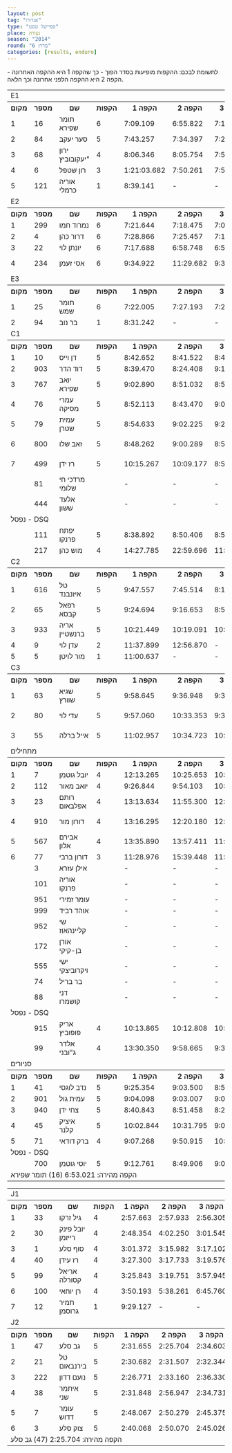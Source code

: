 ```yaml
---
layout: post
tag: "אנדורו"
type: "ספיישל טסט"
place: נעורה
season: "2014"
round: "מרוץ 6"
categories: [results, enduro]
---
```


<p class="message">לתשומת לבכם: ההקפות מופיעות בסדר הפוך - כך שהקפה 1 היא ההקפה האחרונה - הקפה 2 היא ההקפה הלפני אחרונה וכך הלאה.</p>

<table class="line_color big_table">
<tr>
    <td colspan="99" class="title_font">E1</td>
</tr>
<tr class="rnkh_bkcolor">
    <th class="rnkh_font">מקום</th>
    <th class="rnkh_font">מספר</th>
    <th class="rnkh_font">שם</th>
    <th class="rnkh_font">הקפות</th>
    <th class="rnkh_font">הקפה 1</th>
    <th class="rnkh_font">הקפה 2</th>
    <th class="rnkh_font">הקפה 3</th>
    <th class="rnkh_font">הקפה 4</th>
    <th class="rnkh_font">הקפה 5</th>
    <th class="rnkh_font">הקפה 6</th>
    <th class="rnkh_font">זמן כולל</th>
    <th class="rnkh_font">פער</th>
    <th class="rnkh_font">עונשין-זמן</th>
</tr>
<tr class="rnk_bkcolor">
    <td class="rnk_font">1</td>
    <td class="rnk_font">16</td>
    <td class="rnk_font">תומר שפירא</td>
    <td class="rnk_font">6</td>
    <td class="rnk_font">7:09.109</td>
    <td class="rnk_font">6:55.822</td>
    <td class="rnk_font">7:18.146</td>
    <td class="rnk_font">6:53.021</td>
    <td class="rnk_font">6:57.501</td>
    <td class="rnk_font">7:16.542</td>
    <td class="rnk_font">42:30.141</td>
    <td class="rnk_font">-</td>
    <td class="rnk_font">-</td>
</tr>
<tr class="rnk_bkcolor">
    <td class="rnk_font">2</td>
    <td class="rnk_font">84</td>
    <td class="rnk_font">סער יעקב</td>
    <td class="rnk_font">5</td>
    <td class="rnk_font">7:43.257</td>
    <td class="rnk_font">7:34.397</td>
    <td class="rnk_font">7:29.995</td>
    <td class="rnk_font">7:31.938</td>
    <td class="rnk_font">7:58.791</td>
    <td class="rnk_font">-</td>
    <td class="rnk_font">38:18.378</td>
    <td class="rnk_font">1 הקפה</td>
    <td class="rnk_font">-</td>
</tr>
<tr class="rnk_bkcolor">
    <td class="rnk_font">3</td>
    <td class="rnk_font">68</td>
    <td class="rnk_font">ירון יעקובוביץ"</td>
    <td class="rnk_font">4</td>
    <td class="rnk_font">8:06.346</td>
    <td class="rnk_font">8:05.754</td>
    <td class="rnk_font">7:58.693</td>
    <td class="rnk_font">8:23.549</td>
    <td class="rnk_font">-</td>
    <td class="rnk_font">-</td>
    <td class="rnk_font">32:34.342</td>
    <td class="rnk_font">2 הקפות</td>
    <td class="rnk_font">-</td>
</tr>
<tr class="rnk_bkcolor">
    <td class="rnk_font">4</td>
    <td class="rnk_font">6</td>
    <td class="rnk_font">רון שטפל</td>
    <td class="rnk_font">3</td>
    <td class="rnk_font">1:21:03.682</td>
    <td class="rnk_font">7:50.261</td>
    <td class="rnk_font">7:55.535</td>
    <td class="rnk_font">-</td>
    <td class="rnk_font">-</td>
    <td class="rnk_font">-</td>
    <td class="rnk_font">1:36:49.478</td>
    <td class="rnk_font">3 הקפות</td>
    <td class="rnk_font">-</td>
</tr>
<tr class="rnk_bkcolor">
    <td class="rnk_font">5</td>
    <td class="rnk_font">121</td>
    <td class="rnk_font">אוריה כרמלי</td>
    <td class="rnk_font">1</td>
    <td class="rnk_font">8:39.141</td>
    <td class="rnk_font">-</td>
    <td class="rnk_font">-</td>
    <td class="rnk_font">-</td>
    <td class="rnk_font">-</td>
    <td class="rnk_font">-</td>
    <td class="rnk_font">08:39.141</td>
    <td class="rnk_font">5 הקפות</td>
    <td class="rnk_font">-</td>
</tr>
<tr>
    <td colspan="99" class="title_font">E2</td>
</tr>
<tr class="rnkh_bkcolor">
    <th class="rnkh_font">מקום</th>
    <th class="rnkh_font">מספר</th>
    <th class="rnkh_font">שם</th>
    <th class="rnkh_font">הקפות</th>
    <th class="rnkh_font">הקפה 1</th>
    <th class="rnkh_font">הקפה 2</th>
    <th class="rnkh_font">הקפה 3</th>
    <th class="rnkh_font">הקפה 4</th>
    <th class="rnkh_font">הקפה 5</th>
    <th class="rnkh_font">הקפה 6</th>
    <th class="rnkh_font">זמן כולל</th>
    <th class="rnkh_font">פער</th>
    <th class="rnkh_font">עונשין-זמן</th>
</tr>
<tr class="rnk_bkcolor">
    <td class="rnk_font">1</td>
    <td class="rnk_font">299</td>
    <td class="rnk_font">נמרוד חמו</td>
    <td class="rnk_font">6</td>
    <td class="rnk_font">7:21.644</td>
    <td class="rnk_font">7:18.475</td>
    <td class="rnk_font">7:02.237</td>
    <td class="rnk_font">7:03.181</td>
    <td class="rnk_font">7:17.132</td>
    <td class="rnk_font">7:30.865</td>
    <td class="rnk_font">43:33.534</td>
    <td class="rnk_font">-</td>
    <td class="rnk_font">-</td>
</tr>
<tr class="rnk_bkcolor">
    <td class="rnk_font">2</td>
    <td class="rnk_font">4</td>
    <td class="rnk_font">דרור כהן</td>
    <td class="rnk_font">6</td>
    <td class="rnk_font">7:28.866</td>
    <td class="rnk_font">7:25.457</td>
    <td class="rnk_font">7:18.688</td>
    <td class="rnk_font">7:22.270</td>
    <td class="rnk_font">7:25.296</td>
    <td class="rnk_font">7:51.909</td>
    <td class="rnk_font">44:52.486</td>
    <td class="rnk_font">1:18.952</td>
    <td class="rnk_font">-</td>
</tr>
<tr class="rnk_bkcolor">
    <td class="rnk_font">3</td>
    <td class="rnk_font">22</td>
    <td class="rnk_font">יונתן לוי</td>
    <td class="rnk_font">6</td>
    <td class="rnk_font">7:17.688</td>
    <td class="rnk_font">6:58.748</td>
    <td class="rnk_font">6:54.086</td>
    <td class="rnk_font">7:00.588</td>
    <td class="rnk_font">6:55.842</td>
    <td class="rnk_font">7:07.245</td>
    <td class="rnk_font penalty">P 51:14.197</td>
    <td class="rnk_font">7:40.663</td>
    <td class="rnk_font">9:00.000</td>
</tr>
<tr class="rnk_bkcolor">
    <td class="rnk_font">4</td>
    <td class="rnk_font">234</td>
    <td class="rnk_font">אסי זעמן</td>
    <td class="rnk_font">6</td>
    <td class="rnk_font">9:34.922</td>
    <td class="rnk_font">11:29.682</td>
    <td class="rnk_font">9:34.987</td>
    <td class="rnk_font">9:58.329</td>
    <td class="rnk_font">9:33.992</td>
    <td class="rnk_font">9:48.819</td>
    <td class="rnk_font penalty">P 1:06:00.731</td>
    <td class="rnk_font">22:27.197</td>
    <td class="rnk_font">6:00.000</td>
</tr>
<tr>
    <td colspan="99" class="title_font">E3</td>
</tr>
<tr class="rnkh_bkcolor">
    <th class="rnkh_font">מקום</th>
    <th class="rnkh_font">מספר</th>
    <th class="rnkh_font">שם</th>
    <th class="rnkh_font">הקפות</th>
    <th class="rnkh_font">הקפה 1</th>
    <th class="rnkh_font">הקפה 2</th>
    <th class="rnkh_font">הקפה 3</th>
    <th class="rnkh_font">הקפה 4</th>
    <th class="rnkh_font">הקפה 5</th>
    <th class="rnkh_font">הקפה 6</th>
    <th class="rnkh_font">זמן כולל</th>
    <th class="rnkh_font">פער</th>
    <th class="rnkh_font">עונשין-זמן</th>
</tr>
<tr class="rnk_bkcolor">
    <td class="rnk_font">1</td>
    <td class="rnk_font">25</td>
    <td class="rnk_font">תומר שמש</td>
    <td class="rnk_font">6</td>
    <td class="rnk_font">7:22.005</td>
    <td class="rnk_font">7:27.193</td>
    <td class="rnk_font">7:20.134</td>
    <td class="rnk_font">7:16.722</td>
    <td class="rnk_font">7:39.552</td>
    <td class="rnk_font">7:40.859</td>
    <td class="rnk_font">44:46.465</td>
    <td class="rnk_font">-</td>
    <td class="rnk_font">-</td>
</tr>
<tr class="rnk_bkcolor">
    <td class="rnk_font">2</td>
    <td class="rnk_font">94</td>
    <td class="rnk_font">בר נוב</td>
    <td class="rnk_font">1</td>
    <td class="rnk_font">8:31.242</td>
    <td class="rnk_font">-</td>
    <td class="rnk_font">-</td>
    <td class="rnk_font">-</td>
    <td class="rnk_font">-</td>
    <td class="rnk_font">-</td>
    <td class="rnk_font">08:31.242</td>
    <td class="rnk_font">5 הקפות</td>
    <td class="rnk_font">-</td>
</tr>
<tr>
    <td colspan="99" class="title_font">C1</td>
</tr>
<tr class="rnkh_bkcolor">
    <th class="rnkh_font">מקום</th>
    <th class="rnkh_font">מספר</th>
    <th class="rnkh_font">שם</th>
    <th class="rnkh_font">הקפות</th>
    <th class="rnkh_font">הקפה 1</th>
    <th class="rnkh_font">הקפה 2</th>
    <th class="rnkh_font">הקפה 3</th>
    <th class="rnkh_font">הקפה 4</th>
    <th class="rnkh_font">הקפה 5</th>
    <th class="rnkh_font">הקפה 6</th>
    <th class="rnkh_font">זמן כולל</th>
    <th class="rnkh_font">פער</th>
    <th class="rnkh_font">עונשין-זמן</th>
</tr>
<tr class="rnk_bkcolor">
    <td class="rnk_font">1</td>
    <td class="rnk_font">10</td>
    <td class="rnk_font">דן וייס</td>
    <td class="rnk_font">5</td>
    <td class="rnk_font">8:42.652</td>
    <td class="rnk_font">8:41.522</td>
    <td class="rnk_font">8:47.596</td>
    <td class="rnk_font">8:24.301</td>
    <td class="rnk_font">8:45.283</td>
    <td class="rnk_font">-</td>
    <td class="rnk_font penalty">P 54:21.354</td>
    <td class="rnk_font">-</td>
    <td class="rnk_font">11:00.000</td>
</tr>
<tr class="rnk_bkcolor">
    <td class="rnk_font">2</td>
    <td class="rnk_font">903</td>
    <td class="rnk_font">דוד הדר</td>
    <td class="rnk_font">5</td>
    <td class="rnk_font">8:39.470</td>
    <td class="rnk_font">8:24.408</td>
    <td class="rnk_font">9:12.506</td>
    <td class="rnk_font">9:09.342</td>
    <td class="rnk_font">8:58.275</td>
    <td class="rnk_font">-</td>
    <td class="rnk_font penalty">P 58:24.001</td>
    <td class="rnk_font">4:02.647</td>
    <td class="rnk_font">14:00.000</td>
</tr>
<tr class="rnk_bkcolor">
    <td class="rnk_font">3</td>
    <td class="rnk_font">767</td>
    <td class="rnk_font">יואב שפירא</td>
    <td class="rnk_font">5</td>
    <td class="rnk_font">9:02.890</td>
    <td class="rnk_font">8:51.032</td>
    <td class="rnk_font">8:58.107</td>
    <td class="rnk_font">9:47.180</td>
    <td class="rnk_font">9:13.100</td>
    <td class="rnk_font">-</td>
    <td class="rnk_font penalty">P 59:52.309</td>
    <td class="rnk_font">5:30.955</td>
    <td class="rnk_font">14:00.000</td>
</tr>
<tr class="rnk_bkcolor">
    <td class="rnk_font">4</td>
    <td class="rnk_font">76</td>
    <td class="rnk_font">עמרי מסיקה</td>
    <td class="rnk_font">5</td>
    <td class="rnk_font">8:52.113</td>
    <td class="rnk_font">8:43.470</td>
    <td class="rnk_font">9:01.048</td>
    <td class="rnk_font">8:50.807</td>
    <td class="rnk_font">9:58.500</td>
    <td class="rnk_font">-</td>
    <td class="rnk_font penalty">P 1:01:25.938</td>
    <td class="rnk_font">7:04.584</td>
    <td class="rnk_font">16:00.000</td>
</tr>
<tr class="rnk_bkcolor">
    <td class="rnk_font">5</td>
    <td class="rnk_font">79</td>
    <td class="rnk_font">עמית שטרן</td>
    <td class="rnk_font">5</td>
    <td class="rnk_font">8:54.633</td>
    <td class="rnk_font">9:02.225</td>
    <td class="rnk_font">9:25.200</td>
    <td class="rnk_font">9:09.469</td>
    <td class="rnk_font">9:13.640</td>
    <td class="rnk_font">-</td>
    <td class="rnk_font penalty">P 1:01:45.167</td>
    <td class="rnk_font">7:23.813</td>
    <td class="rnk_font">16:00.000</td>
</tr>
<tr class="rnk_bkcolor">
    <td class="rnk_font">6</td>
    <td class="rnk_font">800</td>
    <td class="rnk_font">זאב שלו</td>
    <td class="rnk_font">5</td>
    <td class="rnk_font">8:48.262</td>
    <td class="rnk_font">9:00.289</td>
    <td class="rnk_font">8:55.619</td>
    <td class="rnk_font">9:09.726</td>
    <td class="rnk_font">9:33.845</td>
    <td class="rnk_font">-</td>
    <td class="rnk_font penalty">P 1:31:27.741</td>
    <td class="rnk_font">37:06.387</td>
    <td class="rnk_font">46:00.000</td>
</tr>
<tr class="rnk_bkcolor">
    <td class="rnk_font">7</td>
    <td class="rnk_font">499</td>
    <td class="rnk_font">רז ידן</td>
    <td class="rnk_font">5</td>
    <td class="rnk_font">10:15.267</td>
    <td class="rnk_font">10:09.177</td>
    <td class="rnk_font">8:59.929</td>
    <td class="rnk_font">8:22.800</td>
    <td class="rnk_font">8:23.596</td>
    <td class="rnk_font">-</td>
    <td class="rnk_font penalty">P 1:33:10.769</td>
    <td class="rnk_font">38:49.415</td>
    <td class="rnk_font">47:00.000</td>
</tr>
<tr class="rnk_bkcolor">
    <td class="rnk_font"></td>
    <td class="rnk_font">81</td>
    <td class="rnk_font">מרדכי חי שלומי</td>
    <td class="rnk_font"></td>
    <td class="rnk_font">-</td>
    <td class="rnk_font">-</td>
    <td class="rnk_font">-</td>
    <td class="rnk_font">-</td>
    <td class="rnk_font">-</td>
    <td class="rnk_font">-</td>
    <td class="rnk_font">-</td>
    <td class="rnk_font">5 הקפות</td>
    <td class="rnk_font">-</td>
</tr>
<tr class="rnk_bkcolor">
    <td class="rnk_font"></td>
    <td class="rnk_font">444</td>
    <td class="rnk_font">אלעד ששון</td>
    <td class="rnk_font"></td>
    <td class="rnk_font">-</td>
    <td class="rnk_font">-</td>
    <td class="rnk_font">-</td>
    <td class="rnk_font">-</td>
    <td class="rnk_font">-</td>
    <td class="rnk_font">-</td>
    <td class="rnk_font">-</td>
    <td class="rnk_font">-</td>
    <td class="rnk_font">-</td>
</tr>
<tr>
    <td colspan="99" class="subtitle_font">נפסל - DSQ</td>
</tr>
<tr class="rnk_bkcolor">
    <td class="rnk_font"></td>
    <td class="rnk_font">111</td>
    <td class="rnk_font">יפתח פרנקו</td>
    <td class="rnk_font">5</td>
    <td class="rnk_font">8:38.892</td>
    <td class="rnk_font">8:50.406</td>
    <td class="rnk_font">8:52.910</td>
    <td class="rnk_font">9:05.002</td>
    <td class="rnk_font">10:57.022</td>
    <td class="rnk_font">-</td>
    <td class="rnk_font">46:24.232</td>
    <td class="rnk_font">-</td>
    <td class="rnk_font">-</td>
</tr>
<tr class="rnk_bkcolor">
    <td class="rnk_font"></td>
    <td class="rnk_font">217</td>
    <td class="rnk_font">מוש כהן</td>
    <td class="rnk_font">4</td>
    <td class="rnk_font">14:27.785</td>
    <td class="rnk_font">22:59.696</td>
    <td class="rnk_font">11:55.639</td>
    <td class="rnk_font">9:15.384</td>
    <td class="rnk_font">-</td>
    <td class="rnk_font">-</td>
    <td class="rnk_font">58:38.504</td>
    <td class="rnk_font">1 הקפה</td>
    <td class="rnk_font">-</td>
</tr>
<tr>
    <td colspan="99" class="title_font">C2</td>
</tr>
<tr class="rnkh_bkcolor">
    <th class="rnkh_font">מקום</th>
    <th class="rnkh_font">מספר</th>
    <th class="rnkh_font">שם</th>
    <th class="rnkh_font">הקפות</th>
    <th class="rnkh_font">הקפה 1</th>
    <th class="rnkh_font">הקפה 2</th>
    <th class="rnkh_font">הקפה 3</th>
    <th class="rnkh_font">הקפה 4</th>
    <th class="rnkh_font">הקפה 5</th>
    <th class="rnkh_font">הקפה 6</th>
    <th class="rnkh_font">זמן כולל</th>
    <th class="rnkh_font">פער</th>
    <th class="rnkh_font">עונשין-זמן</th>
</tr>
<tr class="rnk_bkcolor">
    <td class="rnk_font">1</td>
    <td class="rnk_font">616</td>
    <td class="rnk_font">טל איזנבנד</td>
    <td class="rnk_font">5</td>
    <td class="rnk_font">9:47.557</td>
    <td class="rnk_font">7:45.514</td>
    <td class="rnk_font">8:11.835</td>
    <td class="rnk_font">8:31.957</td>
    <td class="rnk_font">8:39.019</td>
    <td class="rnk_font">-</td>
    <td class="rnk_font">42:55.882</td>
    <td class="rnk_font">-</td>
    <td class="rnk_font">-</td>
</tr>
<tr class="rnk_bkcolor">
    <td class="rnk_font">2</td>
    <td class="rnk_font">65</td>
    <td class="rnk_font">רפאל קבסא</td>
    <td class="rnk_font">5</td>
    <td class="rnk_font">9:24.694</td>
    <td class="rnk_font">9:16.653</td>
    <td class="rnk_font">8:56.830</td>
    <td class="rnk_font">8:36.457</td>
    <td class="rnk_font">8:55.766</td>
    <td class="rnk_font">-</td>
    <td class="rnk_font penalty">P 49:10.400</td>
    <td class="rnk_font">6:14.518</td>
    <td class="rnk_font">4:00.000</td>
</tr>
<tr class="rnk_bkcolor">
    <td class="rnk_font">3</td>
    <td class="rnk_font">933</td>
    <td class="rnk_font">אריה ברנשטיין</td>
    <td class="rnk_font">5</td>
    <td class="rnk_font">10:21.449</td>
    <td class="rnk_font">10:19.091</td>
    <td class="rnk_font">10:09.985</td>
    <td class="rnk_font">9:49.964</td>
    <td class="rnk_font">10:14.542</td>
    <td class="rnk_font">-</td>
    <td class="rnk_font penalty">P 2:25:55.031</td>
    <td class="rnk_font">1:42:59.149</td>
    <td class="rnk_font">1:35:00.000</td>
</tr>
<tr class="rnk_bkcolor">
    <td class="rnk_font">4</td>
    <td class="rnk_font">9</td>
    <td class="rnk_font">עדן לוי</td>
    <td class="rnk_font">2</td>
    <td class="rnk_font">11:37.899</td>
    <td class="rnk_font">12:56.870</td>
    <td class="rnk_font">-</td>
    <td class="rnk_font">-</td>
    <td class="rnk_font">-</td>
    <td class="rnk_font">-</td>
    <td class="rnk_font">24:34.769</td>
    <td class="rnk_font">3 הקפות</td>
    <td class="rnk_font">-</td>
</tr>
<tr class="rnk_bkcolor">
    <td class="rnk_font">5</td>
    <td class="rnk_font">5</td>
    <td class="rnk_font">מור לויטן</td>
    <td class="rnk_font">1</td>
    <td class="rnk_font">11:00.637</td>
    <td class="rnk_font">-</td>
    <td class="rnk_font">-</td>
    <td class="rnk_font">-</td>
    <td class="rnk_font">-</td>
    <td class="rnk_font">-</td>
    <td class="rnk_font">11:00.637</td>
    <td class="rnk_font">4 הקפות</td>
    <td class="rnk_font">-</td>
</tr>
<tr>
    <td colspan="99" class="title_font">C3</td>
</tr>
<tr class="rnkh_bkcolor">
    <th class="rnkh_font">מקום</th>
    <th class="rnkh_font">מספר</th>
    <th class="rnkh_font">שם</th>
    <th class="rnkh_font">הקפות</th>
    <th class="rnkh_font">הקפה 1</th>
    <th class="rnkh_font">הקפה 2</th>
    <th class="rnkh_font">הקפה 3</th>
    <th class="rnkh_font">הקפה 4</th>
    <th class="rnkh_font">הקפה 5</th>
    <th class="rnkh_font">הקפה 6</th>
    <th class="rnkh_font">זמן כולל</th>
    <th class="rnkh_font">פער</th>
    <th class="rnkh_font">עונשין-זמן</th>
</tr>
<tr class="rnk_bkcolor">
    <td class="rnk_font">1</td>
    <td class="rnk_font">63</td>
    <td class="rnk_font">שגיא שוורץ</td>
    <td class="rnk_font">5</td>
    <td class="rnk_font">9:58.645</td>
    <td class="rnk_font">9:36.948</td>
    <td class="rnk_font">9:37.168</td>
    <td class="rnk_font">9:43.576</td>
    <td class="rnk_font">9:50.256</td>
    <td class="rnk_font">-</td>
    <td class="rnk_font penalty">P 1:06:46.593</td>
    <td class="rnk_font">-</td>
    <td class="rnk_font">18:00.000</td>
</tr>
<tr class="rnk_bkcolor">
    <td class="rnk_font">2</td>
    <td class="rnk_font">80</td>
    <td class="rnk_font">עדי לוי</td>
    <td class="rnk_font">5</td>
    <td class="rnk_font">9:57.060</td>
    <td class="rnk_font">10:33.353</td>
    <td class="rnk_font">9:33.527</td>
    <td class="rnk_font">9:38.842</td>
    <td class="rnk_font">9:57.779</td>
    <td class="rnk_font">-</td>
    <td class="rnk_font penalty">P 1:19:40.561</td>
    <td class="rnk_font">12:53.968</td>
    <td class="rnk_font">30:00.000</td>
</tr>
<tr class="rnk_bkcolor">
    <td class="rnk_font">3</td>
    <td class="rnk_font">55</td>
    <td class="rnk_font">אייל ברלה</td>
    <td class="rnk_font">5</td>
    <td class="rnk_font">11:02.957</td>
    <td class="rnk_font">10:34.723</td>
    <td class="rnk_font">10:15.438</td>
    <td class="rnk_font">10:25.841</td>
    <td class="rnk_font">11:14.648</td>
    <td class="rnk_font">-</td>
    <td class="rnk_font penalty">P 1:38:33.607</td>
    <td class="rnk_font">31:47.014</td>
    <td class="rnk_font">45:00.000</td>
</tr>
<tr>
    <td colspan="99" class="title_font">מתחילים</td>
</tr>
<tr class="rnkh_bkcolor">
    <th class="rnkh_font">מקום</th>
    <th class="rnkh_font">מספר</th>
    <th class="rnkh_font">שם</th>
    <th class="rnkh_font">הקפות</th>
    <th class="rnkh_font">הקפה 1</th>
    <th class="rnkh_font">הקפה 2</th>
    <th class="rnkh_font">הקפה 3</th>
    <th class="rnkh_font">הקפה 4</th>
    <th class="rnkh_font">הקפה 5</th>
    <th class="rnkh_font">הקפה 6</th>
    <th class="rnkh_font">זמן כולל</th>
    <th class="rnkh_font">פער</th>
    <th class="rnkh_font">עונשין-זמן</th>
</tr>
<tr class="rnk_bkcolor">
    <td class="rnk_font">1</td>
    <td class="rnk_font">7</td>
    <td class="rnk_font">יובל גוטמן</td>
    <td class="rnk_font">4</td>
    <td class="rnk_font">12:13.265</td>
    <td class="rnk_font">10:25.653</td>
    <td class="rnk_font">10:13.370</td>
    <td class="rnk_font">10:39.127</td>
    <td class="rnk_font">-</td>
    <td class="rnk_font">-</td>
    <td class="rnk_font penalty">P 53:31.415</td>
    <td class="rnk_font">-</td>
    <td class="rnk_font">10:00.000</td>
</tr>
<tr class="rnk_bkcolor">
    <td class="rnk_font">2</td>
    <td class="rnk_font">112</td>
    <td class="rnk_font">יואב מאור</td>
    <td class="rnk_font">4</td>
    <td class="rnk_font">9:26.844</td>
    <td class="rnk_font">9:54.103</td>
    <td class="rnk_font">10:09.822</td>
    <td class="rnk_font">9:30.590</td>
    <td class="rnk_font">-</td>
    <td class="rnk_font">-</td>
    <td class="rnk_font penalty">P 56:01.359</td>
    <td class="rnk_font">2:29.944</td>
    <td class="rnk_font">17:00.000</td>
</tr>
<tr class="rnk_bkcolor">
    <td class="rnk_font">3</td>
    <td class="rnk_font">23</td>
    <td class="rnk_font">רותם אפלבאום</td>
    <td class="rnk_font">4</td>
    <td class="rnk_font">13:13.634</td>
    <td class="rnk_font">11:55.300</td>
    <td class="rnk_font">12:00.074</td>
    <td class="rnk_font">11:58.871</td>
    <td class="rnk_font">-</td>
    <td class="rnk_font">-</td>
    <td class="rnk_font penalty">P 1:18:07.879</td>
    <td class="rnk_font">24:36.464</td>
    <td class="rnk_font">29:00.000</td>
</tr>
<tr class="rnk_bkcolor">
    <td class="rnk_font">4</td>
    <td class="rnk_font">910</td>
    <td class="rnk_font">דורון מור</td>
    <td class="rnk_font">4</td>
    <td class="rnk_font">13:16.295</td>
    <td class="rnk_font">12:20.180</td>
    <td class="rnk_font">12:42.608</td>
    <td class="rnk_font">11:17.597</td>
    <td class="rnk_font">-</td>
    <td class="rnk_font">-</td>
    <td class="rnk_font penalty">P 1:22:36.680</td>
    <td class="rnk_font">29:05.265</td>
    <td class="rnk_font">33:00.000</td>
</tr>
<tr class="rnk_bkcolor">
    <td class="rnk_font">5</td>
    <td class="rnk_font">567</td>
    <td class="rnk_font">אבירם אלון</td>
    <td class="rnk_font">4</td>
    <td class="rnk_font">13:35.890</td>
    <td class="rnk_font">13:57.411</td>
    <td class="rnk_font">11:50.444</td>
    <td class="rnk_font">11:09.126</td>
    <td class="rnk_font">-</td>
    <td class="rnk_font">-</td>
    <td class="rnk_font penalty">P 1:33:32.871</td>
    <td class="rnk_font">40:01.456</td>
    <td class="rnk_font">43:00.000</td>
</tr>
<tr class="rnk_bkcolor">
    <td class="rnk_font">6</td>
    <td class="rnk_font">77</td>
    <td class="rnk_font">דורון ברבי</td>
    <td class="rnk_font">3</td>
    <td class="rnk_font">11:28.976</td>
    <td class="rnk_font">15:39.448</td>
    <td class="rnk_font">11:55.905</td>
    <td class="rnk_font">-</td>
    <td class="rnk_font">-</td>
    <td class="rnk_font">-</td>
    <td class="rnk_font">39:04.329</td>
    <td class="rnk_font">1 הקפה</td>
    <td class="rnk_font">-</td>
</tr>
<tr class="rnk_bkcolor">
    <td class="rnk_font"></td>
    <td class="rnk_font">3</td>
    <td class="rnk_font">אילן עזרא</td>
    <td class="rnk_font"></td>
    <td class="rnk_font">-</td>
    <td class="rnk_font">-</td>
    <td class="rnk_font">-</td>
    <td class="rnk_font">-</td>
    <td class="rnk_font">-</td>
    <td class="rnk_font">-</td>
    <td class="rnk_font">-</td>
    <td class="rnk_font">-</td>
    <td class="rnk_font">-</td>
</tr>
<tr class="rnk_bkcolor">
    <td class="rnk_font"></td>
    <td class="rnk_font">101</td>
    <td class="rnk_font">אוריה פרנקו</td>
    <td class="rnk_font"></td>
    <td class="rnk_font">-</td>
    <td class="rnk_font">-</td>
    <td class="rnk_font">-</td>
    <td class="rnk_font">-</td>
    <td class="rnk_font">-</td>
    <td class="rnk_font">-</td>
    <td class="rnk_font">-</td>
    <td class="rnk_font">-</td>
    <td class="rnk_font">-</td>
</tr>
<tr class="rnk_bkcolor">
    <td class="rnk_font"></td>
    <td class="rnk_font">951</td>
    <td class="rnk_font">עומר זמירי</td>
    <td class="rnk_font"></td>
    <td class="rnk_font">-</td>
    <td class="rnk_font">-</td>
    <td class="rnk_font">-</td>
    <td class="rnk_font">-</td>
    <td class="rnk_font">-</td>
    <td class="rnk_font">-</td>
    <td class="rnk_font">-</td>
    <td class="rnk_font">-</td>
    <td class="rnk_font">-</td>
</tr>
<tr class="rnk_bkcolor">
    <td class="rnk_font"></td>
    <td class="rnk_font">999</td>
    <td class="rnk_font">אוהד רביד</td>
    <td class="rnk_font"></td>
    <td class="rnk_font">-</td>
    <td class="rnk_font">-</td>
    <td class="rnk_font">-</td>
    <td class="rnk_font">-</td>
    <td class="rnk_font">-</td>
    <td class="rnk_font">-</td>
    <td class="rnk_font">-</td>
    <td class="rnk_font">-</td>
    <td class="rnk_font">-</td>
</tr>
<tr class="rnk_bkcolor">
    <td class="rnk_font"></td>
    <td class="rnk_font">952</td>
    <td class="rnk_font">שי קליינהאוז</td>
    <td class="rnk_font"></td>
    <td class="rnk_font">-</td>
    <td class="rnk_font">-</td>
    <td class="rnk_font">-</td>
    <td class="rnk_font">-</td>
    <td class="rnk_font">-</td>
    <td class="rnk_font">-</td>
    <td class="rnk_font">-</td>
    <td class="rnk_font">-</td>
    <td class="rnk_font">-</td>
</tr>
<tr class="rnk_bkcolor">
    <td class="rnk_font"></td>
    <td class="rnk_font">172</td>
    <td class="rnk_font">אורן בן-קיקי</td>
    <td class="rnk_font"></td>
    <td class="rnk_font">-</td>
    <td class="rnk_font">-</td>
    <td class="rnk_font">-</td>
    <td class="rnk_font">-</td>
    <td class="rnk_font">-</td>
    <td class="rnk_font">-</td>
    <td class="rnk_font">-</td>
    <td class="rnk_font">-</td>
    <td class="rnk_font">-</td>
</tr>
<tr class="rnk_bkcolor">
    <td class="rnk_font"></td>
    <td class="rnk_font">555</td>
    <td class="rnk_font">ישי ויקרוביצקי</td>
    <td class="rnk_font"></td>
    <td class="rnk_font">-</td>
    <td class="rnk_font">-</td>
    <td class="rnk_font">-</td>
    <td class="rnk_font">-</td>
    <td class="rnk_font">-</td>
    <td class="rnk_font">-</td>
    <td class="rnk_font">-</td>
    <td class="rnk_font">-</td>
    <td class="rnk_font">-</td>
</tr>
<tr class="rnk_bkcolor">
    <td class="rnk_font"></td>
    <td class="rnk_font">74</td>
    <td class="rnk_font">בר בריל</td>
    <td class="rnk_font"></td>
    <td class="rnk_font">-</td>
    <td class="rnk_font">-</td>
    <td class="rnk_font">-</td>
    <td class="rnk_font">-</td>
    <td class="rnk_font">-</td>
    <td class="rnk_font">-</td>
    <td class="rnk_font">-</td>
    <td class="rnk_font">-</td>
    <td class="rnk_font">-</td>
</tr>
<tr class="rnk_bkcolor">
    <td class="rnk_font"></td>
    <td class="rnk_font">88</td>
    <td class="rnk_font">דני קושמרו</td>
    <td class="rnk_font"></td>
    <td class="rnk_font">-</td>
    <td class="rnk_font">-</td>
    <td class="rnk_font">-</td>
    <td class="rnk_font">-</td>
    <td class="rnk_font">-</td>
    <td class="rnk_font">-</td>
    <td class="rnk_font">-</td>
    <td class="rnk_font">-</td>
    <td class="rnk_font">-</td>
</tr>
<tr>
    <td colspan="99" class="subtitle_font">נפסל - DSQ</td>
</tr>
<tr class="rnk_bkcolor">
    <td class="rnk_font"></td>
    <td class="rnk_font">915</td>
    <td class="rnk_font">אריק פופוביץ</td>
    <td class="rnk_font">4</td>
    <td class="rnk_font">10:13.865</td>
    <td class="rnk_font">10:12.808</td>
    <td class="rnk_font">10:35.603</td>
    <td class="rnk_font">11:09.853</td>
    <td class="rnk_font">-</td>
    <td class="rnk_font">-</td>
    <td class="rnk_font">42:12.129</td>
    <td class="rnk_font">-</td>
    <td class="rnk_font">-</td>
</tr>
<tr class="rnk_bkcolor">
    <td class="rnk_font"></td>
    <td class="rnk_font">99</td>
    <td class="rnk_font">אלדר ג"ובני</td>
    <td class="rnk_font">4</td>
    <td class="rnk_font">13:30.350</td>
    <td class="rnk_font">9:58.665</td>
    <td class="rnk_font">9:30.253</td>
    <td class="rnk_font">9:45.040</td>
    <td class="rnk_font">-</td>
    <td class="rnk_font">-</td>
    <td class="rnk_font">42:44.308</td>
    <td class="rnk_font">-</td>
    <td class="rnk_font">-</td>
</tr>
<tr>
    <td colspan="99" class="title_font">סניורים</td>
</tr>
<tr class="rnkh_bkcolor">
    <th class="rnkh_font">מקום</th>
    <th class="rnkh_font">מספר</th>
    <th class="rnkh_font">שם</th>
    <th class="rnkh_font">הקפות</th>
    <th class="rnkh_font">הקפה 1</th>
    <th class="rnkh_font">הקפה 2</th>
    <th class="rnkh_font">הקפה 3</th>
    <th class="rnkh_font">הקפה 4</th>
    <th class="rnkh_font">הקפה 5</th>
    <th class="rnkh_font">הקפה 6</th>
    <th class="rnkh_font">זמן כולל</th>
    <th class="rnkh_font">פער</th>
    <th class="rnkh_font">עונשין-זמן</th>
</tr>
<tr class="rnk_bkcolor">
    <td class="rnk_font">1</td>
    <td class="rnk_font">41</td>
    <td class="rnk_font">נדב לוגסי</td>
    <td class="rnk_font">5</td>
    <td class="rnk_font">9:25.354</td>
    <td class="rnk_font">9:03.500</td>
    <td class="rnk_font">8:51.365</td>
    <td class="rnk_font">10:57.442</td>
    <td class="rnk_font">8:58.158</td>
    <td class="rnk_font">-</td>
    <td class="rnk_font">47:15.819</td>
    <td class="rnk_font">-</td>
    <td class="rnk_font">-</td>
</tr>
<tr class="rnk_bkcolor">
    <td class="rnk_font">2</td>
    <td class="rnk_font">901</td>
    <td class="rnk_font">עמית גול</td>
    <td class="rnk_font">5</td>
    <td class="rnk_font">9:04.098</td>
    <td class="rnk_font">9:03.007</td>
    <td class="rnk_font">9:01.486</td>
    <td class="rnk_font">8:50.239</td>
    <td class="rnk_font">9:26.664</td>
    <td class="rnk_font">-</td>
    <td class="rnk_font penalty">P 48:25.494</td>
    <td class="rnk_font">1:09.675</td>
    <td class="rnk_font">3:00.000</td>
</tr>
<tr class="rnk_bkcolor">
    <td class="rnk_font">3</td>
    <td class="rnk_font">940</td>
    <td class="rnk_font">צחי ידן</td>
    <td class="rnk_font">5</td>
    <td class="rnk_font">8:40.843</td>
    <td class="rnk_font">8:51.458</td>
    <td class="rnk_font">8:26.655</td>
    <td class="rnk_font">9:02.182</td>
    <td class="rnk_font">8:52.136</td>
    <td class="rnk_font">-</td>
    <td class="rnk_font penalty">P 53:53.274</td>
    <td class="rnk_font">6:37.455</td>
    <td class="rnk_font">10:00.000</td>
</tr>
<tr class="rnk_bkcolor">
    <td class="rnk_font">4</td>
    <td class="rnk_font">45</td>
    <td class="rnk_font">איציק קלנר</td>
    <td class="rnk_font">5</td>
    <td class="rnk_font">10:02.844</td>
    <td class="rnk_font">10:31.795</td>
    <td class="rnk_font">9:02.566</td>
    <td class="rnk_font">9:12.019</td>
    <td class="rnk_font">9:33.009</td>
    <td class="rnk_font">-</td>
    <td class="rnk_font penalty">P 1:02:22.233</td>
    <td class="rnk_font">15:06.414</td>
    <td class="rnk_font">14:00.000</td>
</tr>
<tr class="rnk_bkcolor">
    <td class="rnk_font">5</td>
    <td class="rnk_font">71</td>
    <td class="rnk_font">ברק דודאי</td>
    <td class="rnk_font">4</td>
    <td class="rnk_font">9:07.268</td>
    <td class="rnk_font">9:50.915</td>
    <td class="rnk_font">10:20.609</td>
    <td class="rnk_font">10:49.822</td>
    <td class="rnk_font">-</td>
    <td class="rnk_font">-</td>
    <td class="rnk_font">40:08.614</td>
    <td class="rnk_font">1 הקפה</td>
    <td class="rnk_font">-</td>
</tr>
<tr>
    <td colspan="99" class="subtitle_font">נפסל - DSQ</td>
</tr>
<tr class="rnk_bkcolor">
    <td class="rnk_font"></td>
    <td class="rnk_font">700</td>
    <td class="rnk_font">יוסי גוטמן</td>
    <td class="rnk_font">5</td>
    <td class="rnk_font">9:12.761</td>
    <td class="rnk_font">8:49.906</td>
    <td class="rnk_font">9:03.432</td>
    <td class="rnk_font">9:03.199</td>
    <td class="rnk_font">9:04.571</td>
    <td class="rnk_font">-</td>
    <td class="rnk_font">45:13.869</td>
    <td class="rnk_font">-</td>
    <td class="rnk_font">-</td>
</tr>
<tr>
    <td colspan="99" class="comment_font">הקפה מהירה: 6:53.021 (16) תומר שפירא</td>
</tr>
</table>

<table class="line_color big_table">
<tr>
    <td colspan="99" class="title_font">J1</td>
</tr>
<tr class="rnkh_bkcolor">
    <th class="rnkh_font">מקום</th>
    <th class="rnkh_font">מספר</th>
    <th class="rnkh_font">שם</th>
    <th class="rnkh_font">הקפות</th>
    <th class="rnkh_font">הקפה 1</th>
    <th class="rnkh_font">הקפה 2</th>
    <th class="rnkh_font">הקפה 3</th>
    <th class="rnkh_font">הקפה 4</th>
    <th class="rnkh_font">הקפה 5</th>
    <th class="rnkh_font">זמן כולל</th>
    <th class="rnkh_font">פער</th>
</tr>
<tr class="rnk_bkcolor">
    <td class="rnk_font">1</td>
    <td class="rnk_font">33</td>
    <td class="rnk_font">גיל זרקו</td>
    <td class="rnk_font">4</td>
    <td class="rnk_font">2:57.663</td>
    <td class="rnk_font">2:57.933</td>
    <td class="rnk_font">2:56.305</td>
    <td class="rnk_font">3:04.576</td>
    <td class="rnk_font">-</td>
    <td class="rnk_font">11:56.477</td>
    <td class="rnk_font">-</td>
</tr>
<tr class="rnk_bkcolor">
    <td class="rnk_font">2</td>
    <td class="rnk_font">30</td>
    <td class="rnk_font">יובל פינק רייזמן</td>
    <td class="rnk_font">4</td>
    <td class="rnk_font">2:48.354</td>
    <td class="rnk_font">4:02.250</td>
    <td class="rnk_font">3:01.545</td>
    <td class="rnk_font">2:53.971</td>
    <td class="rnk_font">-</td>
    <td class="rnk_font">12:46.120</td>
    <td class="rnk_font">49.643</td>
</tr>
<tr class="rnk_bkcolor">
    <td class="rnk_font">3</td>
    <td class="rnk_font">1</td>
    <td class="rnk_font">סוף סלע</td>
    <td class="rnk_font">4</td>
    <td class="rnk_font">3:01.372</td>
    <td class="rnk_font">3:15.982</td>
    <td class="rnk_font">3:17.102</td>
    <td class="rnk_font">3:19.540</td>
    <td class="rnk_font">-</td>
    <td class="rnk_font">12:53.996</td>
    <td class="rnk_font">57.519</td>
</tr>
<tr class="rnk_bkcolor">
    <td class="rnk_font">4</td>
    <td class="rnk_font">40</td>
    <td class="rnk_font">רז עידן</td>
    <td class="rnk_font">4</td>
    <td class="rnk_font">3:27.300</td>
    <td class="rnk_font">3:17.733</td>
    <td class="rnk_font">3:19.576</td>
    <td class="rnk_font">3:59.354</td>
    <td class="rnk_font">-</td>
    <td class="rnk_font">14:03.963</td>
    <td class="rnk_font">2:07.486</td>
</tr>
<tr class="rnk_bkcolor">
    <td class="rnk_font">5</td>
    <td class="rnk_font">99</td>
    <td class="rnk_font">אריאל קסורלה</td>
    <td class="rnk_font">4</td>
    <td class="rnk_font">3:25.843</td>
    <td class="rnk_font">3:19.751</td>
    <td class="rnk_font">3:57.945</td>
    <td class="rnk_font">3:48.912</td>
    <td class="rnk_font">-</td>
    <td class="rnk_font">14:32.451</td>
    <td class="rnk_font">2:35.974</td>
</tr>
<tr class="rnk_bkcolor">
    <td class="rnk_font">6</td>
    <td class="rnk_font">100</td>
    <td class="rnk_font">רן יוחאי</td>
    <td class="rnk_font">4</td>
    <td class="rnk_font">3:50.193</td>
    <td class="rnk_font">5:38.261</td>
    <td class="rnk_font">6:45.760</td>
    <td class="rnk_font">7:01.660</td>
    <td class="rnk_font">-</td>
    <td class="rnk_font">23:15.874</td>
    <td class="rnk_font">11:19.397</td>
</tr>
<tr class="rnk_bkcolor">
    <td class="rnk_font">7</td>
    <td class="rnk_font">12</td>
    <td class="rnk_font">תמיר גרוסמן</td>
    <td class="rnk_font">1</td>
    <td class="rnk_font">9:29.127</td>
    <td class="rnk_font">-</td>
    <td class="rnk_font">-</td>
    <td class="rnk_font">-</td>
    <td class="rnk_font">-</td>
    <td class="rnk_font">09:29.127</td>
    <td class="rnk_font">3 הקפות</td>
</tr>
<tr>
    <td colspan="99" class="title_font">J2</td>
</tr>
<tr class="rnkh_bkcolor">
    <th class="rnkh_font">מקום</th>
    <th class="rnkh_font">מספר</th>
    <th class="rnkh_font">שם</th>
    <th class="rnkh_font">הקפות</th>
    <th class="rnkh_font">הקפה 1</th>
    <th class="rnkh_font">הקפה 2</th>
    <th class="rnkh_font">הקפה 3</th>
    <th class="rnkh_font">הקפה 4</th>
    <th class="rnkh_font">הקפה 5</th>
    <th class="rnkh_font">זמן כולל</th>
    <th class="rnkh_font">פער</th>
</tr>
<tr class="rnk_bkcolor">
    <td class="rnk_font">1</td>
    <td class="rnk_font">47</td>
    <td class="rnk_font">גב סלע</td>
    <td class="rnk_font">5</td>
    <td class="rnk_font">2:31.655</td>
    <td class="rnk_font">2:25.704</td>
    <td class="rnk_font">2:34.603</td>
    <td class="rnk_font">2:39.296</td>
    <td class="rnk_font">2:33.325</td>
    <td class="rnk_font">12:44.583</td>
    <td class="rnk_font">-</td>
</tr>
<tr class="rnk_bkcolor">
    <td class="rnk_font">2</td>
    <td class="rnk_font">21</td>
    <td class="rnk_font">טל בירנבאום</td>
    <td class="rnk_font">5</td>
    <td class="rnk_font">2:30.682</td>
    <td class="rnk_font">2:31.507</td>
    <td class="rnk_font">2:32.344</td>
    <td class="rnk_font">2:42.629</td>
    <td class="rnk_font">2:31.652</td>
    <td class="rnk_font">12:48.814</td>
    <td class="rnk_font">4.231</td>
</tr>
<tr class="rnk_bkcolor">
    <td class="rnk_font">3</td>
    <td class="rnk_font">222</td>
    <td class="rnk_font">נועם דדון</td>
    <td class="rnk_font">5</td>
    <td class="rnk_font">2:26.771</td>
    <td class="rnk_font">2:33.160</td>
    <td class="rnk_font">2:36.330</td>
    <td class="rnk_font">2:42.850</td>
    <td class="rnk_font">2:33.064</td>
    <td class="rnk_font">12:52.175</td>
    <td class="rnk_font">7.592</td>
</tr>
<tr class="rnk_bkcolor">
    <td class="rnk_font">4</td>
    <td class="rnk_font">38</td>
    <td class="rnk_font">איתמר שני</td>
    <td class="rnk_font">5</td>
    <td class="rnk_font">2:31.848</td>
    <td class="rnk_font">2:56.947</td>
    <td class="rnk_font">2:34.731</td>
    <td class="rnk_font">2:36.122</td>
    <td class="rnk_font">2:32.234</td>
    <td class="rnk_font">13:11.882</td>
    <td class="rnk_font">27.299</td>
</tr>
<tr class="rnk_bkcolor">
    <td class="rnk_font">5</td>
    <td class="rnk_font">7</td>
    <td class="rnk_font">עומר דדוש</td>
    <td class="rnk_font">5</td>
    <td class="rnk_font">2:48.067</td>
    <td class="rnk_font">2:50.279</td>
    <td class="rnk_font">2:45.375</td>
    <td class="rnk_font">2:56.717</td>
    <td class="rnk_font">3:22.074</td>
    <td class="rnk_font">14:42.512</td>
    <td class="rnk_font">1:57.929</td>
</tr>
<tr class="rnk_bkcolor">
    <td class="rnk_font">6</td>
    <td class="rnk_font">3</td>
    <td class="rnk_font">צוק סלע</td>
    <td class="rnk_font">5</td>
    <td class="rnk_font">2:40.068</td>
    <td class="rnk_font">2:50.070</td>
    <td class="rnk_font">2:45.026</td>
    <td class="rnk_font">2:51.837</td>
    <td class="rnk_font">3:37.800</td>
    <td class="rnk_font">14:44.801</td>
    <td class="rnk_font">2:00.218</td>
</tr>
<tr>
    <td colspan="99" class="comment_font">הקפה מהירה: 2:25.704 (47) גב סלע</td>
</tr>
</table>
